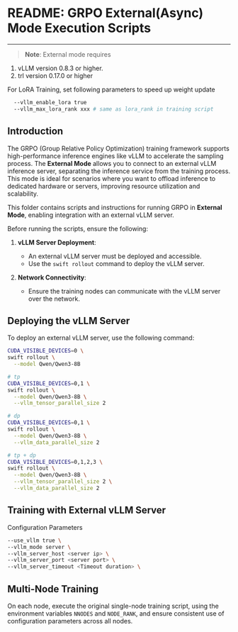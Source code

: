 # README: GRPO External(Async) Mode Execution Scripts

---

> **Note**: External mode requires

1. vLLM version 0.8.3 or higher.
2. trl version 0.17.0 or higher

For LoRA Training, set following parameters to speed up weight update
```bash
  --vllm_enable_lora true
  --vllm_max_lora_rank xxx # same as lora_rank in training script
```

## **Introduction**

The GRPO (Group Relative Policy Optimization) training framework supports high-performance inference engines like vLLM to accelerate the sampling process. The **External Mode** allows you to connect to an external vLLM inference server, separating the inference service from the training process. This mode is ideal for scenarios where you want to offload inference to dedicated hardware or servers, improving resource utilization and scalability.

This folder contains scripts and instructions for running GRPO in **External Mode**, enabling integration with an external vLLM server.

Before running the scripts, ensure the following:

1. **vLLM Server Deployment**:
   - An external vLLM server must be deployed and accessible.
   - Use the `swift rollout` command to deploy the vLLM server.

2. **Network Connectivity**:
   - Ensure the training nodes can communicate with the vLLM server over the network.

## **Deploying the vLLM Server**

To deploy an external vLLM server, use the following command:

```bash
CUDA_VISIBLE_DEVICES=0 \
swift rollout \
  --model Qwen/Qwen3-8B

# tp
CUDA_VISIBLE_DEVICES=0,1 \
swift rollout \
  --model Qwen/Qwen3-8B \
  --vllm_tensor_parallel_size 2

# dp
CUDA_VISIBLE_DEVICES=0,1 \
swift rollout \
  --model Qwen/Qwen3-8B \
  --vllm_data_parallel_size 2

# tp + dp
CUDA_VISIBLE_DEVICES=0,1,2,3 \
swift rollout \
  --model Qwen/Qwen3-8B \
  --vllm_tensor_parallel_size 2 \
  --vllm_data_parallel_size 2
```

## Training with External vLLM Server
Configuration Parameters

```bash
--use_vllm true \
--vllm_mode server \
--vllm_server_host <server ip> \
--vllm_server_port <server port> \
--vllm_server_timeout <Timeout duration> \
```

## Multi-Node Training
On each node, execute the original single-node training script, using the environment variables `NNODES` and `NODE_RANK`, and ensure consistent use of configuration parameters across all nodes.
